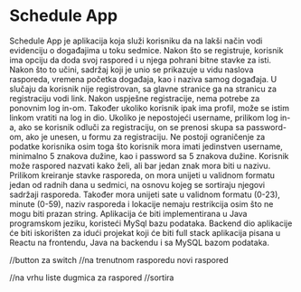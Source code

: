 <h1>Schedule App</h1>

Schedule App je aplikacija koja služi korisniku da na lakši način vodi evidenciju o događajima u toku sedmice. Nakon što se registruje, korisnik ima opciju da doda svoj raspored i u njega pohrani bitne stavke za isti. Nakon što to učini, sadržaj koji je unio se prikazuje u vidu naslova rasporeda, vremena početka događaja, kao i naziva samog događaja. U slučaju da korisnik nije registrovan, sa glavne stranice ga na stranicu za registraciju vodi link. Nakon uspješne registracije, nema potrebe za ponovnim log in-om. Također ukoliko korisnik ipak ima profil, može se istim linkom vratiti na log in dio. Ukoliko je nepostojeći username, prilikom log in-a, ako se korisnik odluči za registraciju, on se prenosi skupa sa password-om, ako je unesen, u formu za registraciju. Ne postoji ograničenje za podatke korisnika osim toga što korisnik mora imati jedinstven username, minimalno 5 znakova dužine, kao i password sa 5 znakova dužine. Korisnik može raspored nazvati kako želi, ali bar jedan znak mora biti u nazivu. Prilikom kreiranje stavke rasporeda, on mora unijeti u validnom formatu jedan od radnih dana u sedmici, na osnovu kojeg se sortiraju njegovi sadržaji rasporeda. Također mora unijeti sate u validnom formatu (0-23), minute (0-59), naziv rasporeda i lokacije nemaju restrikcija osim što ne mogu biti prazan string. Aplikacija će biti implementirana u Java programskom jeziku, koristeći MySql bazu podataka. Backend dio aplikacije će biti iskorišten za idući projekat koji će biti full stack aplikacija pisana u Reactu na frontendu, Java na backendu i sa MySQL bazom podataka.

//button za switch
//na trenutnom rasporedu novi raspored

//na vrhu liste dugmica za raspored
//sortira 
